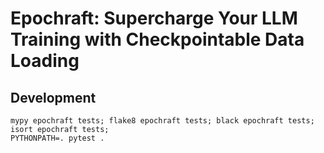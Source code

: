 # Epochraft: Supercharge Your LLM Training with Checkpointable Data Loading


## Development

```
mypy epochraft tests; flake8 epochraft tests; black epochraft tests; isort epochraft tests;
PYTHONPATH=. pytest .
```
